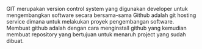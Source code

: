 GIT merupakan version control system yang digunakan developer untuk mengembangkan software secara bersama-sama
Github adalah git hosting service dimana untuk melakukan proyek pengembangan software.
Membuat github adalah dengan cara menginstall github yang kemudian membuat repository yang bertujuan untuk menaruh project yang sudah dibuat.